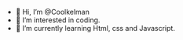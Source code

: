 - 👋 Hi, I’m @Coolkelman
- 👀 I’m interested in coding.
- 🌱 I’m currently learning Html, css and Javascript.

